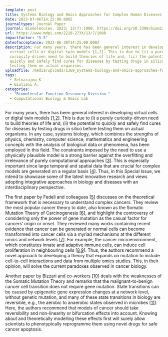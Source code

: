 ```yaml
---
template: post
title: Systems Biology and Omics Approaches for Complex Human Diseases
date: 2023-07-06T14:25:00.000Z
journaltypes: Journal Paper
journal: Biomolecules. 2023; 13(7):1080. https://doi.org/10.3390/biom13071080
url: https://www.mdpi.com/2218-273X/13/7/1080
impactfactor: "5.5"
dateofacceptance: 2023-06-30T14:25:00.000Z
description: For many years, there has been general interest in developing
  virtual cells or digital twin models [1,2]. This is due to (i) a purely
  curiosity-driven need to build theories of life and, (ii) the potential to
  quickly and safely find cures for diseases by testing drugs in silico before
  testing them on actual organisms.
uploadfile: /media/uploads/1369_systems-biology-and-omics-approaches-for-complex-human-diseases.pdf
tags:
  - Selvarajoo K
  - Giuliani A.
categories:
  - "Biomolecular Function Discovery Division "
  - Computational Biology & Omics Lab
---
```

<!--StartFragment-->

For many years, there has been general interest in developing virtual cells or digital twin models [[1](https://www.mdpi.com/2218-273X/13/7/1080#B1-biomolecules-13-01080),[2](https://www.mdpi.com/2218-273X/13/7/1080#B2-biomolecules-13-01080)]. This is due to (i) a purely curiosity-driven need to build theories of life and, (ii) the potential to quickly and safely find cures for diseases by testing drugs in silico before testing them on actual organisms. In any case, systems biology, which combines the strengths of physics, chemistry, computer science, mathematics and engineering concepts with the analysis of biological data or phenomena, has been employed in this field. The constraints imposed by the need to use a physically plausible model is a strong barrier against the overfitting and irrelevance of purely computational approaches [[3](https://www.mdpi.com/2218-273X/13/7/1080#B3-biomolecules-13-01080)]. This is especially important since large temporal and spatial data that are crucial for complex models are generated on a regular basis [[4](https://www.mdpi.com/2218-273X/13/7/1080#B4-biomolecules-13-01080)]. Thus, in this Special Issue, we intend to showcase some of the latest innovative research and views adopting integrative approaches in biology and diseases with an interdisciplinary perspective.

The first paper by Fedeli and colleagues [[5](https://www.mdpi.com/2218-273X/13/7/1080#B5-biomolecules-13-01080)] discusses on the theoretical framework that is necessary to understand complex cancers. They review the most popular cancer theory to date, also known as the Somatic Mutation Theory of Carcinogenesis [[6](https://www.mdpi.com/2218-273X/13/7/1080#B6-biomolecules-13-01080)], and highlight the controversy of considering only the power of gene mutation as the casual factor for cancers’ origin or onset. They reviewed many works containing recent evidence that cancer can be generated or normal cells can become transformed into cancer cells via a myriad mechanisms at the different omics and network levels [[7](https://www.mdpi.com/2218-273X/13/7/1080#B7-biomolecules-13-01080)]. For example, the cancer microenvironment, which constitutes innate and adaptive immune cells, can induce cell proliferation in neighbouring cells [[8](https://www.mdpi.com/2218-273X/13/7/1080#B8-biomolecules-13-01080),[9](https://www.mdpi.com/2218-273X/13/7/1080#B9-biomolecules-13-01080)]. Thus, the authors recommend a novel approach to developing a theory that expands on mutation to include cell-to-cell interactions and data from multiple omics studies. This, in their opinion, will solve the current paradoxes observed in cancer biology.

Another paper by Bizzari and co-workers [[10](https://www.mdpi.com/2218-273X/13/7/1080#B10-biomolecules-13-01080)] deals with the weaknesses of the Somatic Mutation Theory and remarks that the malignant-to-benign cancer cell transition does not require gene mutation. State transitions can be caused by epigenetic gene expression changes at a network level, without genetic mutation, and many of these state transitions in biology are reversible, e.g., the aerobic to anaerobic states observed in microbes [[11](https://www.mdpi.com/2218-273X/13/7/1080#B11-biomolecules-13-01080)]. Here, the authors recommend that models of cancer should take reversibility and non-linearity or bifurcation effects into account. Knowing about and theoretically modelling these effects first will surely allow scientists to phenotypically reprogramme them using novel drugs for safe cancer apoptosis.

<!--EndFragment-->